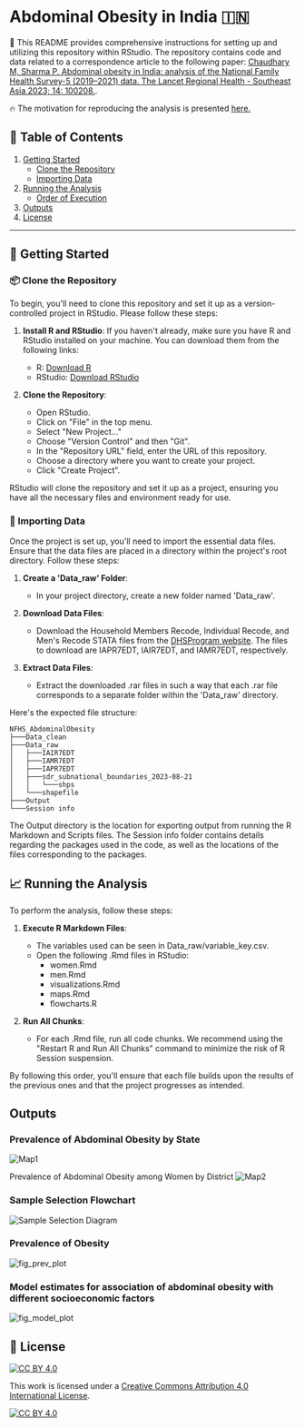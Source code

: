 # Abdominal Obesity in India 🇮🇳

🚀 This README provides comprehensive instructions for setting up and utilizing this repository within RStudio. The repository contains code and data related to a correspondence article to the following paper: [Chaudhary M, Sharma P. Abdominal obesity in India: analysis of the National Family Health Survey-5 (2019–2021) data. The Lancet Regional Health - Southeast Asia 2023; 14: 100208.](https://www.thelancet.com/journals/lansea/article/PIIS2772-3682(23)00068-9/fulltext).  

🔥 The motivation for reproducing the analysis is presented [here.](https://github.com/apg1997/NFHS_AbdominalObesity/blob/main/Motivation%20for%20reproducing%20analysis.pdf)

## 📜 Table of Contents

1. [Getting Started](#-getting-started)
   - [Clone the Repository](#-clone-the-repository)
   - [Importing Data](#-importing-data)
2. [Running the Analysis](#-running-the-analysis)
   - [Order of Execution](#-order-of-execution)
3. [Outputs](#outputs)
4. [License](#-license)

---

## 🚀 Getting Started

### 📦 Clone the Repository

To begin, you'll need to clone this repository and set it up as a version-controlled project in RStudio. Please follow these steps:

1. **Install R and RStudio**: If you haven't already, make sure you have R and RStudio installed on your machine. You can download them from the following links:
   - R: [Download R](https://cran.r-project.org/mirrors.html)
   - RStudio: [Download RStudio](https://www.rstudio.com/products/rstudio/download/)

2. **Clone the Repository**:

   - Open RStudio.
   - Click on "File" in the top menu.
   - Select "New Project..."
   - Choose "Version Control" and then "Git".
   - In the "Repository URL" field, enter the URL of this repository.
   - Choose a directory where you want to create your project.
   - Click "Create Project".

RStudio will clone the repository and set it up as a project, ensuring you have all the necessary files and environment ready for use.

### 🔗 Importing Data

Once the project is set up, you'll need to import the essential data files. Ensure that the data files are placed in a directory within the project's root directory. Follow these steps:

1. **Create a 'Data_raw' Folder**:

   - In your project directory, create a new folder named 'Data_raw'.

2. **Download Data Files**:

   - Download the Household Members Recode, Individual Recode, and Men's Recode STATA files from the [DHSProgram website](https://dhsprogram.com/data/dataset/India_Standard-DHS_2020.cfm?flag=1). The files to download are IAPR7EDT, IAIR7EDT, and IAMR7EDT, respectively.

3. **Extract Data Files**:

   - Extract the downloaded .rar files in such a way that each .rar file corresponds to a separate folder within the 'Data_raw' directory.

Here's the expected file structure:



  ```
NFHS_AbdominalObesity
├───Data_clean
├───Data_raw
│   ├───IAIR7EDT
│   ├───IAMR7EDT
│   ├───IAPR7EDT
│   ├───sdr_subnational_boundaries_2023-08-21
│   │   └───shps
│   └───shapefile
├───Output
└───Session info
```

The Output directory is the location for exporting output from running the R Markdown and Scripts files. The Session info folder contains details regarding the packages used in the code, as well as the locations of the files corresponding to the packages.

## 📈 Running the Analysis

To perform the analysis, follow these steps:

1. **Execute R Markdown Files**:

   - The variables used can be seen in Data_raw/variable_key.csv.
   - Open the following .Rmd files in RStudio:
     - women.Rmd
     - men.Rmd
     - visualizations.Rmd
     - maps.Rmd
     - flowcharts.R

2. **Run All Chunks**:

   - For each .Rmd file, run all code chunks. We recommend using the "Restart R and Run All Chunks" command to minimize the risk of R Session suspension.

By following this order, you'll ensure that each file builds upon the results of the previous ones and that the project progresses as intended.

## Outputs

### Prevalence of Abdominal Obesity by State

![Map1](https://github.com/apg1997/NFHS_AbdominalObesity/assets/63815811/b9368283-c810-49a3-ab3a-6d329e9c6cf0)

Prevalence of Abdominal Obesity among Women by District
![Map2](https://github.com/apg1997/NFHS_AbdominalObesity/assets/63815811/10389fe5-c1fe-4001-8cb1-98b60b99a6d5)

### Sample Selection Flowchart

![Sample Selection Diagram](https://github.com/apg1997/NFHS_AbdominalObesity/assets/63815811/12865c0e-f3c9-49e6-9062-9a47420eada4)


### Prevalence of Obesity

![fig_prev_plot](https://github.com/apg1997/NFHS_AbdominalObesity/assets/63815811/cccea0eb-0a0b-41e1-8089-129183b1a9f7)


### Model estimates for association of abdominal obesity with different socioeconomic factors


![fig_model_plot](https://github.com/apg1997/NFHS_AbdominalObesity/assets/63815811/0694b83f-dc28-4e8a-9a59-bbfb57d35f02)

## 🔐 License

[![CC BY 4.0][cc-by-shield]][cc-by]

This work is licensed under a [Creative Commons Attribution 4.0 International License][cc-by].

[![CC BY 4.0][cc-by-image]][cc-by]

[cc-by]: http://creativecommons.org/licenses/by/4.0/
[cc-by-image]: https://i.creativecommons.org/l/by/4.0/88x31.png
[cc-by-shield]: https://img.shields.io/badge/License-CC%20BY%204.0-lightgrey.svg
